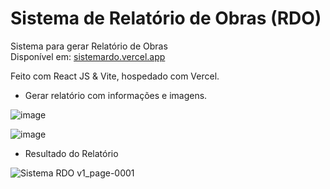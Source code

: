# Sistema de Relatório de Obras (RDO)

Sistema para gerar Relatório de Obras <br />
Disponível em: [sistemardo.vercel.app](http://sistemardo.vercel.app/)

Feito com React JS & Vite, hospedado com Vercel.

- Gerar relatório com informações e imagens.

![image](https://user-images.githubusercontent.com/26436413/163033333-32895b4b-1a2f-4734-bd4d-75517ec10c99.png)

![image](https://user-images.githubusercontent.com/26436413/163033471-f21dc06b-c7b7-47d6-8766-d1b23cb87a09.png)

- Resultado do Relatório

![Sistema RDO v1_page-0001](https://user-images.githubusercontent.com/26436413/163033601-3b223858-0e79-4467-98d9-50afe4779127.jpg)
